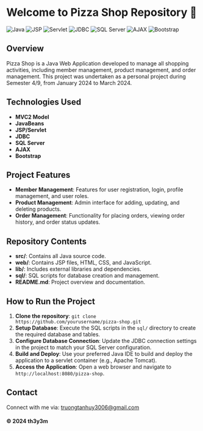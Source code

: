 # Welcome to Pizza Shop Repository 🍕

![Java](https://img.shields.io/badge/Java-ED8B00?style=for-the-badge&logo=java&logoColor=white)
![JSP](https://img.shields.io/badge/JSP-007396?style=for-the-badge&logo=java&logoColor=white)
![Servlet](https://img.shields.io/badge/Servlet-007396?style=for-the-badge&logo=java&logoColor=white)
![JDBC](https://img.shields.io/badge/JDBC-007396?style=for-the-badge&logo=java&logoColor=white)
![SQL Server](https://img.shields.io/badge/SQL_Server-CC2927?style=for-the-badge&logo=microsoft-sql-server&logoColor=white)
![AJAX](https://img.shields.io/badge/AJAX-0070BA?style=for-the-badge&logo=javascript&logoColor=white)
![Bootstrap](https://img.shields.io/badge/Bootstrap-563D7C?style=for-the-badge&logo=bootstrap&logoColor=white)

## Overview
Pizza Shop is a Java Web Application developed to manage all shopping activities, including member management, product management, and order management. This project was undertaken as a personal project during Semester 4/9, from January 2024 to March 2024.

## Technologies Used
- **MVC2 Model**
- **JavaBeans**
- **JSP/Servlet**
- **JDBC**
- **SQL Server**
- **AJAX**
- **Bootstrap**

## Project Features
- **Member Management**: Features for user registration, login, profile management, and user roles.
- **Product Management**: Admin interface for adding, updating, and deleting products.
- **Order Management**: Functionality for placing orders, viewing order history, and order status updates.

## Repository Contents
- **src/**: Contains all Java source code.
- **web/**: Contains JSP files, HTML, CSS, and JavaScript.
- **lib/**: Includes external libraries and dependencies.
- **sql/**: SQL scripts for database creation and management.
- **README.md**: Project overview and documentation.

## How to Run the Project
1. **Clone the repository**: `git clone https://github.com/yourusername/pizza-shop.git`
2. **Setup Database**: Execute the SQL scripts in the `sql/` directory to create the required database and tables.
3. **Configure Database Connection**: Update the JDBC connection settings in the project to match your SQL Server configuration.
4. **Build and Deploy**: Use your preferred Java IDE to build and deploy the application to a servlet container (e.g., Apache Tomcat).
5. **Access the Application**: Open a web browser and navigate to `http://localhost:8080/pizza-shop`.

## Contact
Connect with me via: [truongtanhuy3006@gmail.com](mailto:truongtanhuy3006@gmail.com)

#### © 2024 th3y3m
